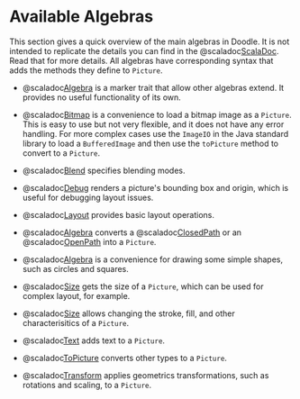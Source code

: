 # Available Algebras

This section gives a quick overview of the main algebras in Doodle. It is not intended to replicate the details you can find in the @scaladoc[ScalaDoc](doodle.algebra.index). Read that for more details. All algebras have corresponding syntax that adds the methods they define to `Picture`.

- @scaladoc[Algebra](doodle.algebra.Algebra) is a marker trait that allow other algebras extend. It provides no useful functionality of its own.

- @scaladoc[Bitmap](doodle.algebra.Bitmap) is a convenience to load a bitmap image as a `Picture`. This is easy to use but not very flexible, and it does not have any error handling. For more complex cases use the `ImageIO` in the Java standard library to load a `BufferedImage` and then use the `toPicture` method to convert to a `Picture`.

- @scaladoc[Blend](doodle.algebra.Blend) specifies blending modes.

- @scaladoc[Debug](doodle.algebra.Debug) renders a picture's bounding box and origin, which is useful for debugging layout issues.

- @scaladoc[Layout](doodle.algebra.Layout) provides basic layout operations.

- @scaladoc[Algebra](doodle.algebra.Path) converts a @scaladoc[ClosedPath](doodle.core.ClosedPath) or an @scaladoc[OpenPath](doodle.core.OpenPath) into a `Picture`.

- @scaladoc[Algebra](doodle.algebra.Shape) is a convenience for drawing some simple shapes, such as circles and squares.

- @scaladoc[Size](doodle.algebra.Size) gets the size of a `Picture`, which can be used for complex layout, for example.

- @scaladoc[Size](doodle.algebra.Style) allows changing the stroke, fill, and other characterisitics of a `Picture`.

- @scaladoc[Text](doodle.algebra.Text) adds text to a `Picture`.

- @scaladoc[ToPicture](doodle.algebra.ToPicture) converts other types to a `Picture`.

- @scaladoc[Transform](doodle.algebra.Transform) applies geometrics transformations, such as rotations and scaling, to a `Picture`.

